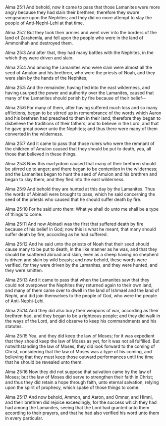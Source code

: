 Alma 25:1 And behold, now it came to pass that those Lamanites were more
angry because they had slain their brethren; therefore they swore
vengeance upon the Nephites; and they did no more attempt to slay the
people of Anti-Nephi-Lehi at that time.

Alma 25:2 But they took their armies and went over into the borders of
the land of Zarahemla, and fell upon the people who were in the land of
Ammonihah and destroyed them.

Alma 25:3 And after that, they had many battles with the Nephites, in
the which they were driven and slain.

Alma 25:4 And among the Lamanites who were slain were almost all the
seed of Amulon and his brethren, who were the priests of Noah, and they
were slain by the hands of the Nephites;

Alma 25:5 And the remainder, having fled into the east wilderness, and
having usurped the power and authority over the Lamanites, caused that
many of the Lamanites should perish by fire because of their belief--

Alma 25:6 For many of them, after having suffered much loss and so many
afflictions, began to be stirred up in remembrance of the words which
Aaron and his brethren had preached to them in their land; therefore
they began to disbelieve the traditions of their fathers, and to believe
in the Lord, and that he gave great power unto the Nephites; and thus
there were many of them converted in the wilderness.

Alma 25:7 And it came to pass that those rulers who were the remnant of
the children of Amulon caused that they should be put to death, yea, all
those that believed in these things.

Alma 25:8 Now this martyrdom caused that many of their brethren should
be stirred up to anger; and there began to be contention in the
wilderness; and the Lamanites began to hunt the seed of Amulon and his
brethren and began to slay them; and they fled into the east wilderness.

Alma 25:9 And behold they are hunted at this day by the Lamanites. Thus
the words of Abinadi were brought to pass, which he said concerning the
seed of the priests who caused that he should suffer death by fire.

Alma 25:10 For he said unto them: What ye shall do unto me shall be a
type of things to come.

Alma 25:11 And now Abinadi was the first that suffered death by fire
because of his belief in God; now this is what he meant, that many
should suffer death by fire, according as he had suffered.

Alma 25:12 And he said unto the priests of Noah that their seed should
cause many to be put to death, in the like manner as he was, and that
they should be scattered abroad and slain, even as a sheep having no
shepherd is driven and slain by wild beasts; and now behold, these words
were verified, for they were driven by the Lamanites, and they were
hunted, and they were smitten.

Alma 25:13 And it came to pass that when the Lamanites saw that they
could not overpower the Nephites they returned again to their own land;
and many of them came over to dwell in the land of Ishmael and the land
of Nephi, and did join themselves to the people of God, who were the
people of Anti-Nephi-Lehi.

Alma 25:14 And they did also bury their weapons of war, according as
their brethren had, and they began to be a righteous people; and they
did walk in the ways of the Lord, and did observe to keep his
commandments and his statutes.

Alma 25:15 Yea, and they did keep the law of Moses; for it was expedient
that they should keep the law of Moses as yet, for it was not all
fulfilled. But notwithstanding the law of Moses, they did look forward
to the coming of Christ, considering that the law of Moses was a type of
his coming, and believing that they must keep those outward performances
until the time that he should be revealed unto them.

Alma 25:16 Now they did not suppose that salvation came by the law of
Moses; but the law of Moses did serve to strengthen their faith in
Christ; and thus they did retain a hope through faith, unto eternal
salvation, relying upon the spirit of prophecy, which spake of those
things to come.

Alma 25:17 And now behold, Ammon, and Aaron, and Omner, and Himni, and
their brethren did rejoice exceedingly, for the success which they had
had among the Lamanites, seeing that the Lord had granted unto them
according to their prayers, and that he had also verified his word unto
them in every particular.

